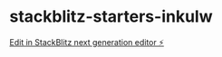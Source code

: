 # stackblitz-starters-inkulw

[Edit in StackBlitz next generation editor ⚡️](https://stackblitz.com/~/github.com/JamieHabith/stackblitz-starters-inkulw)